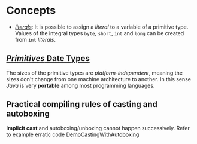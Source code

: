 # Concepts
* [*literals*](https://docs.oracle.com/javase/tutorial/java/nutsandbolts/datatypes.html): It is possible to assign a *literal* to a variable of a primitive type. Values of the integral types `byte`, `short`, `int` and `long` can be created from `int` *literals*.

## [*Primitives* Date Types](https://docs.oracle.com/javase/tutorial/java/nutsandbolts/datatypes.html)
The sizes of the primitive types are *platform-independent*, meaning the sizes don't change from one machine architecture to another. In this sense *Java* is very **portable** among most programming languages.

## Practical compiling rules of casting and autoboxing
**Implicit cast** and autoboxing/unboxing cannot happen successively. Refer to example erratic code [DemoCastingWithAutoboxing](#) 
